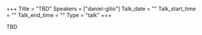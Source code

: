 +++
Title = "TBD"
Speakers = ["daniel-gilio"]
Talk_date = ""
Talk_start_time = ""
Talk_end_time = ""
Type = "talk"
+++

TBD